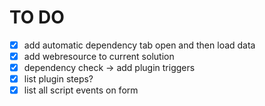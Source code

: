 # TO DO

- [x] add automatic dependency tab open and then load data
- [x] add webresource to current solution
- [x] dependency check -> add plugin triggers
- [x] list plugin steps?
- [x] list all script events on form
